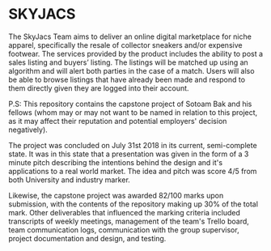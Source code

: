 # SKYJACS

The SkyJacs Team aims to deliver an online digital marketplace for niche apparel, specifically the resale of collector sneakers and/or expensive footwear. The services provided by the product includes the ability to post a sales listing and buyers’ listing. The listings will be matched up using an algorithm and will alert both parties in the case of a match. Users will also be able to browse listings that have already been made and respond to them directly given they are logged into their account.


P.S: This repository contains the capstone project of Sotoam Bak and his fellows (whom may or may not want to be named in relation to this project, as it may affect their reputation and potential employers' decision negatively). 

The project was concluded on July 31st 2018 in its current, semi-complete state. It was in this state that a presentation was given in the form of a 3 minute pitch describing the intentions behind the design and it's applications to a real world market. The idea and pitch was score 4/5 from both University and industry marker.

Likewise, the capstone project was awarded 82/100 marks upon submission, with the contents of the repository making up 30% of the total mark. Other deliverables that influenced the marking criteria included transcripts of weekly meetings, management of the team's Trello board, team communication logs, communication with the group supervisor, project documentation and design, and testing.
